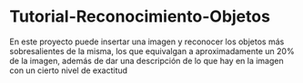 # Tutorial-Reconocimiento-Objetos
En este proyecto puede insertar una imagen y reconocer los objetos más sobresalientes de la misma, los que equivalgan a aproximadamente un 20% de la imagen, además de dar una descripción de lo que hay en la imagen con un cierto nivel de exactitud
